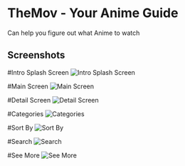 
# TheMov - Your Anime Guide

Can help you figure out what Anime to watch

## Screenshots

#Intro Splash Screen
![Intro Splash Screen](https://github.com/KaungPyaeSoneAung2/TheMov/blob/MainSerious/Screenshots/1.%20SplashScreen.jpg?raw=true)

#Main Screen
![Main Screen](https://github.com/KaungPyaeSoneAung2/TheMov/blob/MainSerious/Screenshots/2.%20MainScreen.jpg?raw=true)

#Detail Screen
![Detail Screen](https://github.com/KaungPyaeSoneAung2/TheMov/blob/MainSerious/Screenshots/3.%20Detail.jpg?raw=true)

#Categories
![Categories](https://github.com/KaungPyaeSoneAung2/TheMov/blob/MainSerious/Screenshots/4.%20Categories.jpg?raw=true)

#Sort By
![Sort By](https://github.com/KaungPyaeSoneAung2/TheMov/blob/MainSerious/Screenshots/7.%20Sort.jpg?raw=true)

#Search
![Search](https://github.com/KaungPyaeSoneAung2/TheMov/blob/MainSerious/Screenshots/5.%20Search.jpg?raw=true)

#See More
![See More](https://github.com/KaungPyaeSoneAung2/TheMov/blob/MainSerious/Screenshots/6.%20SeeMore.jpg?raw=true)
